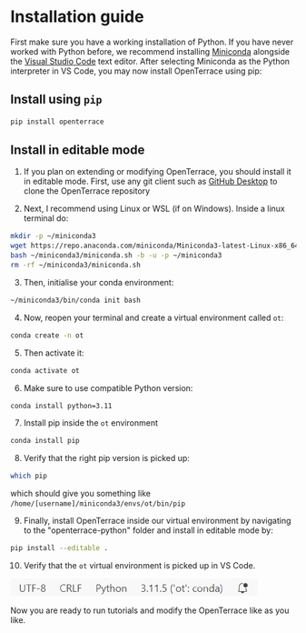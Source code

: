# Installation guide
First make sure you have a working installation of Python. If you have never worked with Python before, we recommend installing [Miniconda](https://docs.conda.io/en/latest/miniconda.html) alongside the [Visual Studio Code](https://code.visualstudio.com/) text editor. After selecting Miniconda as the Python interpreter in VS Code, you may now install OpenTerrace using pip:

## Install using ``pip``

```bash
pip install openterrace
```

## Install in editable mode

1. If you plan on extending or modifying OpenTerrace, you should install it in editable mode. First, use any git client such as [GitHub Desktop](https://desktop.github.com/) to clone the OpenTerrace repository

2. Next, I recommend using Linux or WSL (if on Windows). Inside a linux terminal do:

```bash
mkdir -p ~/miniconda3
wget https://repo.anaconda.com/miniconda/Miniconda3-latest-Linux-x86_64.sh -O ~/miniconda3/miniconda.sh
bash ~/miniconda3/miniconda.sh -b -u -p ~/miniconda3
rm -rf ~/miniconda3/miniconda.sh
```

3. Then, initialise your conda environment:
```bash
~/miniconda3/bin/conda init bash
```

4. Now, reopen your terminal and create a virtual environment called ``ot``:

```bash
conda create -n ot
```

5. Then activate it:
```bash
conda activate ot
```

6. Make sure to use compatible Python version:
```bash
conda install python=3.11
```

7. Install pip inside the ``ot`` environment
```bash
conda install pip
```

8. Verify that the right pip version is picked up:
```bash
which pip
```
which should give you something like ``/home/[username]/miniconda3/envs/ot/bin/pip``


9. Finally, install OpenTerrace inside our virtual environment by navigating to the "openterrace-python" folder and install in editable mode by:
```bash
pip install --editable .
```

10. Verify that the ``ot`` virtual environment is picked up in VS Code.

![Select ot environment](_figures/conda_ot.jpg)

Now you are ready to run tutorials and modify the OpenTerrace like as you like.
